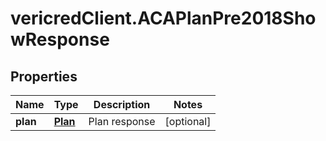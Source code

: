 # vericredClient.ACAPlanPre2018ShowResponse

## Properties
Name | Type | Description | Notes
------------ | ------------- | ------------- | -------------
**plan** | [**Plan**](Plan.md) | Plan response | [optional] 


